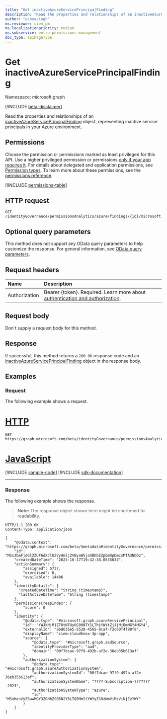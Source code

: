```yaml
---
title: "Get inactiveAzureServicePrincipalFinding"
description: "Read the properties and relationships of an inactiveAzureServicePrincipalFinding object, representing inactive service principals in your Azure environment.."
author: "ashyasingh"
ms.reviewer: ciem_pm
ms.localizationpriority: medium
ms.subservice: entra-permissions-management
doc_type: apiPageType
---
```


# Get inactiveAzureServicePrincipalFinding
Namespace: microsoft.graph

[!INCLUDE [beta-disclaimer](../../includes/beta-disclaimer.md)]

Read the properties and relationships of an [inactiveAzureServicePrincipalFinding](../resources/inactiveazureserviceprincipalfinding.md) object, representing inactive service principals in your Azure environment.

## Permissions
Choose the permission or permissions marked as least privileged for this API. Use a higher privileged permission or permissions [only if your app requires it](/graph/permissions-overview#best-practices-for-using-microsoft-graph-permissions). For details about delegated and application permissions, see [Permission types](/graph/permissions-overview#permission-types). To learn more about these permissions, see the [permissions reference](/graph/permissions-reference).

<!-- { "blockType": "permissions", "name": "inactiveazureserviceprincipalfinding_get" } -->
[!INCLUDE [permissions-table](../includes/permissions/inactiveazureserviceprincipalfinding-get-permissions.md)]

## HTTP request

<!-- {
  "blockType": "ignored"
}
-->
``` http
GET /identityGovernance/permissionsAnalytics/azure/findings/{id}/microsoft.graph.inactiveAzureServicePrincipalFinding
```


## Optional query parameters
This method does not support any OData query parameters to help customize the response. For general information, see [OData query parameters](/graph/query-parameters).


## Request headers
|Name|Description|
|:---|:---|
|Authorization|Bearer {token}. Required. Learn more about [authentication and authorization](/graph/auth/auth-concepts).|

## Request body
Don't supply a request body for this method.

## Response

If successful, this method returns a `200 OK` response code and an [inactiveAzureServicePrincipalFinding](../resources/inactiveazureserviceprincipalfinding.md) object in the response body.

## Examples

### Request
The following example shows a request.
# [HTTP](#tab/http)
<!-- {
  "blockType": "request",
  "name": "get_inactiveazureserviceprincipalfinding"
}
-->
``` http
GET https://graph.microsoft.com/beta/identityGovernance/permissionsAnalytics/azure/findings/MSxJbmFjdGl2ZUF6dXJlU2VydmljZVByaW5jaXBhbEZpbmRpbmcsMTA3NDQz/microsoft.graph.inactiveAzureServicePrincipalFinding
```

# [JavaScript](#tab/javascript)
[!INCLUDE [sample-code](../includes/snippets/javascript/get-inactiveazureserviceprincipalfinding-javascript-snippets.md)]
[!INCLUDE [sdk-documentation](../includes/snippets/snippets-sdk-documentation-link.md)]

---

### Response
The following example shows the response.
>**Note:** The response object shown here might be shortened for readability.
<!-- {
  "blockType": "response",
  "truncated": true,
  "@odata.type": "microsoft.graph.inactiveAzureServicePrincipalFinding"
}
-->
``` http
HTTP/1.1 200 OK
Content-Type: application/json

{
    "@odata.context": "https://graph.microsoft.com/beta/$metadata#identityGovernance/permissionsAnalytics/azure/findings/microsoft.graph.inactiveAzureServicePrincipalFinding/$entity",
    "id": "MSxJbmFjdGl2ZUF6dXJlU2VydmljZVByaW5jaXBhbEZpbmRpbmcsMTA3NDQz",
    "createdDateTime": "2023-10-17T19:42:38.053563Z",
    "actionSummary": {
        "assigned": 5737,
        "exercised": 0,
        "available": 14486
    },
    "identityDetails": {
      "createdDateTime": "String (timestamp)",
      "lastActiveDateTime": "String (timestamp)"
    },
    "permissionsCreepIndex": {
        "score": 0
    },
    "identity": {
        "@odata.type": "#microsoft.graph.azureServicePrincipal",
        "id": "YWJkNjM1ZTUtNTUyOC00NTY1LThjYWYtZjJjNjBmNGY4MGY4",
        "externalId": "abd635e5-5528-4565-8caf-f2c60f4f80f8",
        "displayName": "ciem-cloudknox-3p-app",
        "source": {
            "@odata.type": "#microsoft.graph.aadSource",
            "identityProviderType": "aad",
            "domain": "00f7dcae-97f9-492b-af2e-36eb35b613af"
        },
        "authorizationSystem": {
            "@odata.type": "#microsoft.graph.azureAuthorizationSystem",
            "authorizationSystemId": "00f7dcae-97f9-492b-af2e-36eb35b613af",
            "authorizationSystemName": "????-Subscription-???????-2023",
            "authorizationSystemType": "azure",
            "id": "MSxhenVyZSwwMGY3ZGNhZS05N2Y5LTQ5MmItYWYyZS0zNmViMzViNjEzYWY"
        }
    }
}
```


